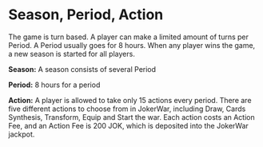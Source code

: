 # Season, Period, Action

The game is turn based. A player can make a limited amount of turns per Period. A Period usually goes for 8 hours. When any player wins the game, a new season is started for all players.

**Season:** A season consists of several Period

**Period:** 8 hours for a period

**Action:** A player is allowed to take only 15 actions every period. There are five different actions to choose from in JokerWar, including Draw, Cards Synthesis, Transform, Equip and Start the war. Each action costs an Action Fee, and an Action Fee is 200 JOK, which is deposited into the JokerWar jackpot.

